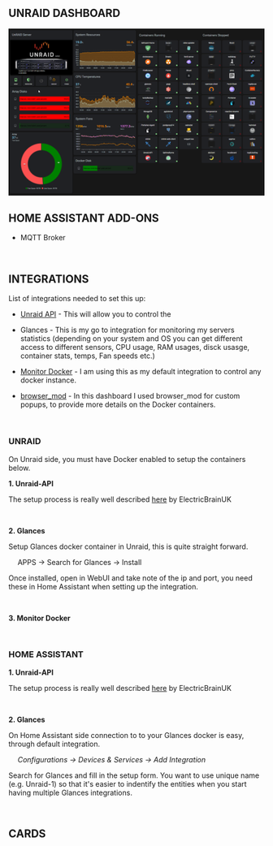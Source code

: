 ## UNRAID DASHBOARD

![Unraid Overview](/dashboards/unraid/img/HA-Unraid-dashboard-overview.png)

## HOME ASSISTANT ADD-ONS

* MQTT Broker

&nbsp;

## INTEGRATIONS

List of integrations needed to set this up:

* [Unraid API](https://github.com/ElectricBrainUK/UnraidAPI) - This will allow you to control the 

* Glances - This is my go to integration for monitoring my servers statistics (depending on your system and OS you can get different access to different sensors, CPU usage, RAM usages, disck usasge, container stats, temps, Fan speeds etc.)

* [Monitor Docker](https://github.com/ualex73/monitor_docker) - I am using this as my default integration to control any docker instance.
* [browser_mod](https://github.com/thomasloven/hass-browser_mod) - In this dashboard I used browser_mod for custom popups, to provide more details on the Docker containers.

&nbsp;

### UNRAID

On Unraid side, you must have Docker enabled to setup the containers below.

**1. Unraid-API**

The setup process is really well described [here](https://github.com/ElectricBrainUK/UnraidAPI) by ElectricBrainUK

&nbsp;

**2. Glances**

Setup Glances docker container in Unraid, this is quite straight forward.

&ensp;&ensp; APPS -> Search for Glances -> Install

Once installed, open in WebUI and take note of the ip and port, you need these in Home Assistant when setting up the integration.

&nbsp;

**3. Monitor Docker**

&nbsp;

### HOME ASSISTANT

**1. Unraid-API**

The setup process is really well described [here](https://github.com/ElectricBrainUK/UnraidAPI) by ElectricBrainUK

&nbsp;

**2. Glances**

On Home Assistant side connection to to your Glances docker is easy, through default integration.

&ensp;&ensp; *Configurations -> Devices & Services -> Add Integration*

Search for Glances and fill in the setup form. You want to use unique name (e.g. Unraid-1) so that it's easier to indentify the entities when you start having multiple Glances integrations.

&nbsp;

## CARDS

